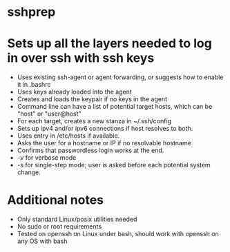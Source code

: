 # sshprep

# Sets up all the layers needed to log in over ssh with ssh keys
- Uses existing ssh-agent or agent forwarding, or suggests how to enable it in .bashrc
- Uses keys already loaded into the agent
- Creates and loads the keypair if no keys in the agent
- Command line can have a list of potential target hosts, which can be "host" or "user@host"
- For each target, creates a new stanza in ~/.ssh/config
- Sets up ipv4 and/or ipv6 connections if host resolves to both.
- Uses entry in /etc/hosts if available.
- Asks the user for a hostname or IP if no resolvable hostname
- Confirms that passwordless login works at the end.
- -v for verbose mode
- -s for single-step mode; user is asked before each potential system change.

# Additional notes
- Only standard Linux/posix utilities needed
- No sudo or root requirements
- Tested on openssh on Linux under bash, should work with openssh on any OS with bash
